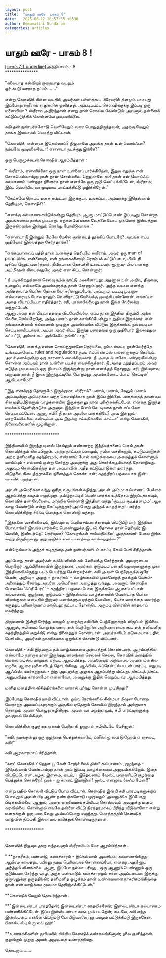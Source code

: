 ```yaml
---
layout: post
title:  "யாதும் ஊரே  பாகம் 8"
date:   2025-06-22 16:57:55 +0530
author: Hemamalini Sundaram
categories: articles
---
```


#  யாதும் ஊரே - பாகம் 8 ! 

[[பாகம்
7]{.underline}](https://tamil.momspresso.com/parenting/aa71bb9e323d44a5b589be0617593389/article/yaatum-uuree-paakm-7-ai80uh6h314e?utm_source=PCA_Whatsapp_Share&utm_medium=Share_Android)அத்தியாயம் -
8\
\*\*\*\*\*\*\*\*\*\*\*\*\*\*\*\
\
\"கலையாத கல்வியும் குறையாத வயதும்\
ஓர் கபடு வாராத நட்பும்\...\....\"\
\
என்று கௌஷிக் சின்ன வயதில் அவர்கள் பள்ளிக்கூட பிரேயரில் தினமும் பாடியது இப்போது
ஸ்ரீராம் காதுகளில் ஒலித்தது. அப்படிப்பட்ட கௌஷிக்குக்கு இப்படி ஒரு மனைவியா ? ஸ்ரீராம்
அதிர்ந்தான் என்று தான் சொல்ல வேண்டும்; அவனால் தன்னைக் கட்டுப்படுத்திக் கொள்ளவே
முடியவில்லை.\
\
சுமி தன் நண்பர்களோடு வெளியேறும் வரை பொறுத்திருந்தவன், அதற்கு மேலும் தாங்க இயலாமல்
வெடித்து விட்டான்.\
\
\"கௌஷிக், என்னடா இதெல்லாம்? நிஜமாவே அவங்க தான் உன் வொய்ஃபா? நம்பவே முடியலையேடா!
என்னடா நடக்குது இங்கே?\"\
\
ஒரு பெருமூச்சுடன் கௌஷிக் ஆரம்பித்தான் :\
\
\" ஸ்ரீராம், என்னிக்கோ ஒரு நாள் உன்னைப் பார்க்கிறேன், இதுல எதுக்கு என் சோகமெல்லாம்னு
தான் நான் சொல்லலை. நெஜமாவே சுமி தான் என் வொய்ஃப். கல்யாணம் பண்றதா நினைச்சு நான்
எனக்கே ஒரு குழி வெட்டிக்கிட்டேன், ஸ்ரீராம்; இப்ப வெளியில வர முடியாம மாட்டிக்கிட்டு
முழிக்கிறேன்.\"\
\
\"கேட்கவே ரொம்ப மனசு கஷ்டமா இருக்குடா. உங்கப்பா, அம்மாக்கு இதெல்லாம் தெரியுமா,
கௌஷிக்?\"\
\
\"எனக்கு கல்யாணமாயிடுச்சுன்னு தெரியும். ஆனா மாட்டுப்பொண் இப்படினு சொன்னா அவங்களால
தாங்க முடியாது. ஏற்கனவே மனசு வேதனையோட முதியோர் இல்லத்துல இருக்கிறவங்க இன்னும்
நொந்து போயிடுவாங்க .\"\
\
\"என்னடா நீ இன்னும் மேலே மேலே குண்டைத் தூக்கிப் போடறே? அவங்க எப்ப முதியோர்
இல்லத்துல சேர்ந்தாங்க?\"\
\
\"எங்கப்பாவைப் பத்தி தான் உனக்குத் தெரியுமே ஸ்ரீராம். அவர் ஒரு man of principles.
என்னையும், என் தங்கைகளையும் ரொம்பக் கட்டுப்பாடா, மிலிடரி டிசிப்ளினோட வளர்த்தார்.
தீவிரமான தேசபக்தி உடையவர். ஐ.ஐ.டி- யில எனக்கு அட்மிஷன் கிடைச்சதுமே அவர் என் கிட்ட
சொன்னார்:

\' நீ படிக்கிறதுக்கான செலவு நம்ம நாட்டு மக்களோடது; அதனால உன் அறிவு, திறமை,
உழைப்பு எல்லாமே அவங்களுக்கு தான் சேரணும்\'னார். அந்த வயசுல எனக்கு அதெல்லாம் பெரிசா
தோணலை; சரின்னுட்டேன். அப்புறம், படிப்பு முடிஞ்சு எல்லாரையும் போல நானும்
வெளிநாட்டு வேலைக்கு முயற்சி பண்ணேன். எங்கப்பா அதை விடாப்பிடியா எதிர்த்தார். சரி,
பரவாயில்லைனு நான் இங்க வேலைக்கு வந்துட்டேன்.\
ஆனா அவர் தன் பிடிவாதத்தை விடவேயில்லை. எப்ப நான் இந்தியா திரும்பி அங்க வேலை
செய்யறேனோ, அந்த பணம் தான் வாங்கிப்பேன்னு உறுதியா இருக்கார். என் தங்கைகள்லாம் கல்யாணம்
முடிஞ்சு அவங்கவங்க வீட்டுல இருக்காங்க. நல்லபடியா செட்டிலாயிட்டாங்க. அப்பா அவர் கிட்ட
இருந்த பணத்தை ஒரு முதியோர் இல்லத்துல கட்டிட்டு, அம்மா கூட அங்கேயே தங்கிட்டாரு.\"\
\
\"கௌஷிக், எனக்கு என்ன சொல்றதுன்னே தெரியலை. நம்ம ஸ்கூல் நாள்லேர்ந்தே உங்கப்பாவோட
rules and regulations நம்ம ஃப்ரெண்ட்ஸ் எல்லாருக்கும் தெரியும். அவர் தனக்குன்னு ஒரு
காரணம் வைச்சிருக்கார். நீ அதை ஃபாலோ பண்ணுவேன்னு சொன்ன அப்புறம் தான் உன்னை படிக்க
வைச்சிருக்கார். நீ அதை ம்றுத்தப்புறம் அவர் எடுத்த முடிவுலயும் ஒரு நியாயம் இருக்குன்னு
தான் எனக்குத் தோணுது. சரி, இவ்வுளவு வருஷம் தான் நீ இங்க இருந்துட்டியே, போதும்னு
அவங்களோட போய் \'செட்டில்\' ஆயிடலாமே?\"\
\
\"இது எனக்குத் தோணாமே இருக்குமா, ஸ்ரீராம்? பணம், பணம், மேலும் பணம் அப்படின்னு
அமெரிக்கா வந்த கௌஷிக்காக நான் இப்ப இல்லை. பணத்தைத் தாண்டிய சில மதிப்பீடுகளும்
வாழ்க்கையில இருக்குன்னு நான் புரிஞ்சுக்கிட்டேன். எனக்கு இருந்த மயக்கம்
தெளிஞ்சுடுச்சு.அதனால இந்தியா போய் செட்டிலாக நான் எப்பவோ ரெடியாய்ட்டேன். ஆனா,
சுமி? நீ தான் அவளை பார்த்தியே? அவ இன்னும் மாறவேயில்லை. கண்டிப்பா அவ இதுக்கு
சம்மதிக்கவே மாட்டா\" என்ற கௌஷிக், நினைவலைகளில் மூழ்கினான்.\
\
\*\*\*\*\*\*\*\*\*\*\*\*\*\*\*\*\*\*\*\*\*\*\*\*\*\
\
இந்தியாவில் இருந்து யு.எஸ் செல்லும் எண்ணற்ற இந்தியர்களைப் போல் தான் கௌஷிக்கும்
கிளம்பினான். அந்த நாட்டின் பணமும், நவீன வசதிகளும், கட்டுப்பாடுகள் அற்ற தனிமனித
சுதந்திரமும், எண்ணம் போல் வாழ்க்கையை அமைத்துக் கொள்ளும் வாய்ப்பும் - எல்லாம் ஒன்று
சேர்ந்து அவனுக்கு அது சொர்க்கபூமியாகத் தோன்றியது. அதுவும் கௌஷிக்கிற்கு தன்
அப்பாவின் அதீத கட்டுப்பாடுகள் தளர்ந்து,\
விடுதலை கிடைத்ததாகவே நினைத்துக் கொண்டான்; சுதந்திரப் பறவையாக இன்ப வானில்
பறந்தான்.\
\
அவன் அமெரிக்கா வந்து ஓரிரு வருடங்கள் கழித்து, அவன் அம்மா கல்யாணப் பேச்சை ஆரம்பித்து
கடிதம் எழுதினார். தமிழ்நாட்டில் பெண் பார்க்க உத்தேசம் இருப்பதாகவும், கௌஷிக் தன்
வேலையை மாற்றிக் கொண்டு இந்தியா வந்து \'குடியும் குடித்தனமும்\' ஆக வாழ வேண்டும்
என்று கேட்டிருந்தார்.அப்போது அந்தக் கடிதத்தைப் பார்த்த கௌஷிக்கிற்கு சிரிப்பு பொத்துக்
கொண்டு வந்தது.

\"இத்தனை வசதிகளையும், இவ்வுளவு பெரிய சம்பளத்தையும் விட்டுட்டு யார் இந்தியா
போவாங்க? இவங்க பார்க்கிற பொண்ணுக்கு இட்லி, தோசை தான் தெரியும்; இ-மெயில்,
இண்டர்நெட் தெரியுமா? \'கோபுரங்கள் சாய்வதில்லை\' அருக்காணி போல இங்க வந்து
திருதிருன்னு அது முழிச்சு என் மானத்தை வாங்கறதுக்கா?\"\
\
என்றெல்லாம் அந்தக் கடிதத்தை தன் நண்பர்களிடம் காட்டி கேலி பேசி சிரித்தான்.\
\
அப்போது தான் அவர்கள் கம்பெனியில் சுமி வேலைக்கு சேர்ந்தாள். அவளுடைய பெற்றோர்
ஆப்பிரிக்காவில் இருந்தனர். அவர்கள் குடும்பம் பல தலைமுறைகளுக்கு முன் இந்தியாவிலிருந்து
புலம் பெயர்ந்து சென்றவர்கள். சுமி அவள் பெற்றோருக்கு ஒரே பெண்; அறிவு + அழகு +
நாகரிகம் + வாழ்க்கையில் முன்னேறத் துடிக்கும் வேகம்- அனைத்தும் சேர்ந்து அவளை அமெரிக்கா
அழைத்து வந்தது. அவளும் கௌஷிக் போலவே \'ஃப்ரீ பேர்ட்\' - சுதந்திரப் பறவை போல
இருக்கவே ஆசைப்பட்டாள். கல்யாணம், குழந்தை, குடும்பம் - இதெல்லாம் வாழ்க்கையில் வேண்டாத
பொன் விலங்குகள் என்பதில் இருவர் மனங்களும் ஒத்துப் போயின ; பேச்சு வார்த்தை வளர்ந்து
கருத்துப் பரிமாற்றமாய் மாறியது; நட்பாய் தோன்றிய அரும்பு விரைவில் காதலாய்
மலர்ந்தது.\
\
திருமணம் இன்றி சேர்ந்து வாழும் முறைக்கு சுமியின் பெற்றோருக்கும் விருப்பம் இல்லை.
ஆனால், சுமியைப் பொறுத்த வரை தன் பெற்றோரின் அறிவுரையைக் கூட தன் தனிமனித
சுதந்திரத்தில் குறுக்கீடு என்று நினைத்துக் கொண்டாள். அவர்களிடம் கடுமையாக பதில் பேசி
விட, அவர்கள் நாகரிகமாக ஒதுங்கிக் கொண்டு விட்டனர்.\
\
கௌஷிக் - சுமி இருவரும் தம் வாழ்க்கையை அமைத்துக் கொண்டனர். ஆரம்பத்தில் எல்லாமே நன்றாக
தான் இருந்தது.காலங்கள் செல்லச் செல்ல, கௌஷிக் மனத்தில் மெல்ல மெல்ல மாறுதல் ஏற்பட
ஆரம்பித்தது. அவனையும் அறியாமல் அவன் மனதில் மழலை ஆசை முளை விடத் தொடங்கியது.
ஆஃபிஸ், ஃப்ரென்ட்ஸ் உடன் பார்ட்டி, மறுபடி ஆஃபிஸ், ஊர்சுற்றுதல் - இது அவனுக்கு அலுக்க
ஆரம்பித்து விட்டது. திகட்டத் திகட்ட அனுபவித்த காரணமோ என்னவோ, அவனுக்கு இதில்
வெறுப்பு வர ஆரம்பித்தது.\
\
மனித மனத்தின் விசித்திரங்களை யாரால் புரிந்து கொள்ள முடிகிறது ?\
\
இப்போது கௌஷிக் மாறி விட்டான். ஓய்வு நேரங்களில் சின்மயா மிஷன் போன்ற வேதாந்த
அமைப்புகளுக்கும் அருகில் ஏதேனும் கோவில் இருந்தால் அங்குமாக சென்றும் அவன் பொழுது
கழிகிறது. அவன் வர மறுத்தாலும், சுமி பார்ட்டிகளுக்கு தவறாமல் செல்கிறாள்.\
\
கௌஷிக்கின் குழந்தை ஏக்கம் பெரிதாகி ஒருநாள் சுமியிடமே பேசினான்:\
\
\"சுமி, நமக்குன்னு ஒரு குழந்தை பெத்துக்கலாமே, ப்ளீஸ்! ஐ லவ் டு ஹேவ் எ சைல்ட்,
சுமி!\"

சுமி ஆரவாரமாய் சிரித்தாள்.\
\
\"வாட் கௌஷிக் ? ஹௌ யூ கேன் சேஞ்ச் லைக் திஸ்? கல்யாணம் , குழந்தை - இதெல்லாம்
வேண்டாம்னு தான் நாம் இப்படி வாழ்க்கையை அனுபவிக்கிறோம். இதை விட்டுட்டு, என் அழகு,
இளமை, டைம், - இதெல்லாம் வேஸ்ட் பண்ணிட்டு குழந்தை பெத்துக்க சொல்றே ! ஹக் - ஐ கான்ட்
இமாஜின் ! ஜஸ்ட் என்ஜாய் லைஃப் மேன்!!\"\
\
என்று பதில் சொல்லி விட்டுப் போய் விட்டாள். கௌஷிக் இன்றி சுமி பார்ட்டிகளுக்குப்
போவதும் அவள் பிற ஆண் நண்பர்களோடு பழகுவதும் அவனுக்கே இப்போது பிடிக்கவில்லை.
ஆனால், அதை தைரியமாய் சுமியிடம் சொல்லவும் அவனுக்கு மனம் வரவில்லை, சொன்னால் எங்கே
தன்னை விட்டு நிரந்தரமாகப் பிரிந்து விடுவாளோ என்று மனசுக்குள் ஒரு பயம் வேறு
அவ்வப்போது எழுந்தது. மொத்தத்தில் கௌஷிக்\
வாழ்வில் நிம்மதி இல்லாமல் தவித்துக் கொண்டிருந்தான்.\
\
\*\*\*\*\*\*\*\*\*\*\*\*\*\*\*\*\*\*\
\
\
கௌஷிக் நிஜவுலகுக்கு வந்தவனாய் ஸ்ரீராமிடம் பேச ஆரம்பித்தான் :\
\
\" **நாகரீகம், பண்பாடு, கலாச்சாரம் - இதெல்லாம் அவசியம்; கல்யாணங்கிறது ஆயிரம்
காலத்துப் பயிர்னு நம்ம பெரியவங்க சொன்னப்போ, எனக்கு அதனோட அர்த்தம் விளங்கலை. ஆனா,
இப்போ நல்லா புரியுது , ஒரு ஆணும் பெண்ணும் ஒரு குடும்பமா சேர்ந்து வாழ, அந்த
பண்பாடும் கலாச்சாரமும் தான் அடிப்படையா இருக்கு; ஒருவனுக்கு ஒருத்திங்கிற தனிமனித
ஒழுக்கம் தான் உண்மையான நாகரிகம்ங்கிறதை\
நான் என் வாழ்க்கை மூலமா தெரிஞ்சுக்கிட்டேன்.\"\
\
**கௌஷிக் மேலும் தொடர்ந்தான் :\
\
**\"இன்ஸ்டண்டா பார்த்தேன்; இன்ஸ்டண்டா காதலிச்சேன்; இன்ஸ்டண்டா கல்யாணம் பண்ணிக்கிட்டேன். இப்ப
இன்ஸ்டண்டா கஷ்டமும் படறேன்; கூடவே, சுமி எந்த இன்ஸ்டன்ட் என்னை விட்டுட்டு
போயிடுவாளோனு பயமும் பட்டுக்கிட்டு இருக்கேன். பிகாஸ், ஸ்டில் ஐ லவ் ஹர்!\"\
\
**உணர்ச்சிகளின் குவியலில் சிக்கிய கௌஷிக் கண்கலங்கினான்; தலை குனிந்தான். குலுங்கும்
முதுகு அவன் அழுவதை உணரத்தியது.\
\
தொடரும்\...\....
